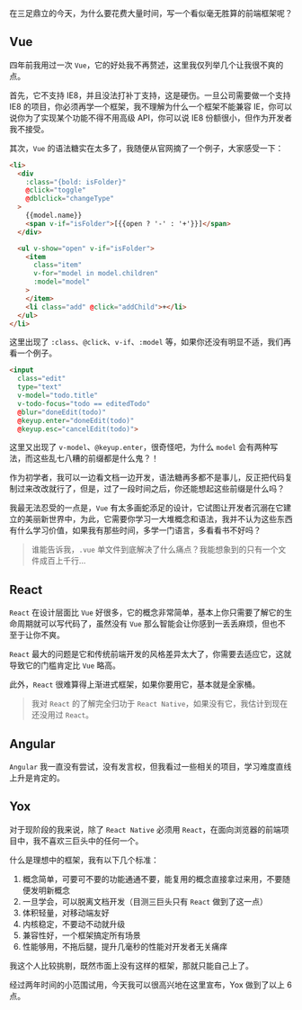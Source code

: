 在三足鼎立的今天，为什么要花费大量时间，写一个看似毫无胜算的前端框架呢？

## Vue

四年前我用过一次 `Vue`，它的好处我不再赘述，这里我仅列举几个让我很不爽的点。

首先，它不支持 IE8，并且没法打补丁支持，这是硬伤。一旦公司需要做一个支持 IE8 的项目，你必须再学一个框架，我不理解为什么一个框架不能兼容 IE，你可以说你为了实现某个功能不得不用高级 API，你可以说 IE8 份额很小，但作为开发者我不接受。

其次，`Vue` 的语法糖实在太多了，我随便从官网摘了一个例子，大家感受一下：

```html
<li>
  <div
    :class="{bold: isFolder}"
    @click="toggle"
    @dblclick="changeType"
  >
    {{model.name}}
    <span v-if="isFolder">[{{open ? '-' : '+'}}]</span>
  </div>

  <ul v-show="open" v-if="isFolder">
    <item
      class="item"
      v-for="model in model.children"
      :model="model"
    >
    </item>
    <li class="add" @click="addChild">+</li>
  </ul>
</li>
```

这里出现了 `:class`、`@click`、`v-if`、`:model` 等，如果你还没有明显不适，我们再看一个例子。

```html
<input
  class="edit"
  type="text"
  v-model="todo.title"
  v-todo-focus="todo == editedTodo"
  @blur="doneEdit(todo)"
  @keyup.enter="doneEdit(todo)"
  @keyup.esc="cancelEdit(todo)">
```

这里又出现了 `v-model`、`@keyup.enter`，很奇怪吧，为什么 `model` 会有两种写法，而这些乱七八糟的前缀都是什么鬼？！

作为初学者，我可以一边看文档一边开发，语法糖再多都不是事儿，反正把代码复制过来改改就行了，但是，过了一段时间之后，你还能想起这些前缀是什么吗？

我最无法忍受的一点是，`Vue` 有太多画蛇添足的设计，它试图让开发者沉溺在它建立的美丽新世界中，为此，它需要你学习一大堆概念和语法，我并不认为这些东西有什么学习价值，如果我有那些时间，多学一门语言，多看看书不好吗？

> 谁能告诉我，`.vue` 单文件到底解决了什么痛点？我能想象到的只有一个文件成百上千行...

## React

`React` 在设计层面比 `Vue` 好很多，它的概念非常简单，基本上你只需要了解它的生命周期就可以写代码了，虽然没有 `Vue` 那么智能会让你感到一丢丢麻烦，但也不至于让你不爽。

`React` 最大的问题是它和传统前端开发的风格差异太大了，你需要去适应它，这就导致它的门槛肯定比 `Vue` 略高。

此外，`React` 很难算得上渐进式框架，如果你要用它，基本就是全家桶。

> 我对 `React` 的了解完全归功于 `React Native`，如果没有它，我估计到现在还没用过 `React`。

## Angular

`Angular` 我一直没有尝试，没有发言权，但我看过一些相关的项目，学习难度直线上升是肯定的。

## Yox

对于现阶段的我来说，除了 `React Native` 必须用 `React`，在面向浏览器的前端项目中，我不喜欢三巨头中的任何一个。

什么是理想中的框架，我有以下几个标准：

1. 概念简单，可要可不要的功能通通不要，能复用的概念直接拿过来用，不要随便发明新概念
2. 一旦学会，可以脱离文档开发（目测三巨头只有 `React` 做到了这一点）
3. 体积轻量，对移动端友好
4. 内核稳定，不要动不动就升级
5. 兼容性好，一个框架搞定所有场景
6. 性能够用，不拖后腿，提升几毫秒的性能对开发者无关痛痒

我这个人比较挑剔，既然市面上没有这样的框架，那就只能自己上了。

经过两年时间的小范围试用，今天我可以很高兴地在这里宣布，Yox 做到了以上 6 点。
